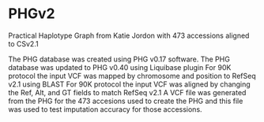 # PHGv2
Practical Haplotype Graph from Katie Jordon with 473 accessions aligned to CSv2.1

The PHG database was created using PHG v0.17 software. 
The PHG database was updated to PHG v0.40 using Liquibase plugin
For 90K protocol the input VCF was mapped by chromosome and position to RefSeq v2.1 using BLAST
For 90K protocol the input VCF was aligned by changing the Ref, Alt, and GT fields to match RefSeq v2.1
A VCF file was generated from the PHG for the 473 accesions used to create the PHG and this file was used to
test imputation accuracy for those accessions.
